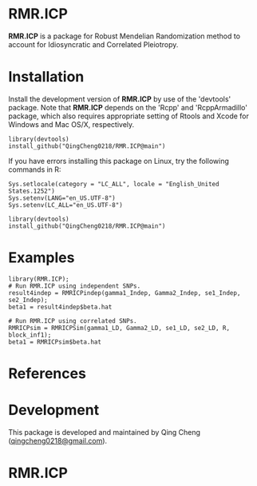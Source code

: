 RMR.ICP
=======
  
  **RMR.ICP** is a package for Robust Mendelian Randomization method to account for Idiosyncratic and Correlated Pleiotropy.

Installation
============
  Install the development version of **RMR.ICP** by use of the 'devtools' package. Note that **RMR.ICP** depends on the 'Rcpp' and 'RcppArmadillo' package, which also requires appropriate setting of Rtools and Xcode for Windows and Mac OS/X, respectively.
```
library(devtools)
install_github("QingCheng0218/RMR.ICP@main")
```

If you have errors installing this package on Linux, try the following commands in R:
  ```
Sys.setlocale(category = "LC_ALL", locale = "English_United States.1252") 
Sys.setenv(LANG="en_US.UTF-8")
Sys.setenv(LC_ALL="en_US.UTF-8")

library(devtools)
install_github("QingCheng0218/RMR.ICP@main")
```

Examples
=========
```
library(RMR.ICP);
# Run RMR.ICP using independent SNPs.
result4indep = RMRICPindep(gamma1_Indep, Gamma2_Indep, se1_Indep, se2_Indep);
beta1 = result4indep$beta.hat

# Run RMR.ICP using correlated SNPs.
RMRICPsim = RMRICPSim(gamma1_LD, Gamma2_LD, se1_LD, se2_LD, R, block_inf1);
beta1 = RMRICPsim$beta.hat
```

References
==========

Development
===========
  
  This package is developed and maintained by Qing Cheng (qingcheng0218@gmail.com). 
  
# RMR.ICP
